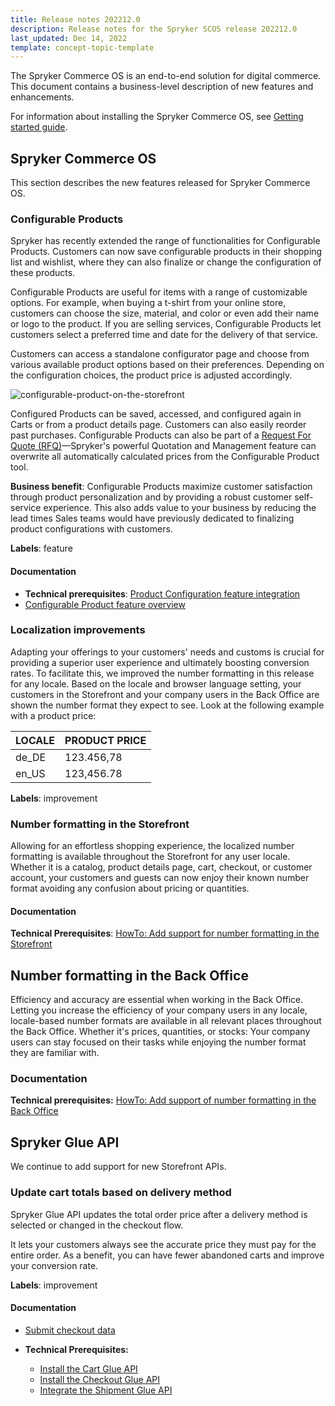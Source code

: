 ```yaml
---
title: Release notes 202212.0
description: Release notes for the Spryker SCOS release 202212.0
last_updated: Dec 14, 2022
template: concept-topic-template
---
```


The Spryker Commerce OS is an end-to-end solution for digital commerce. This document contains a business-level description of new features and enhancements.

For information about installing the Spryker Commerce OS, see [Getting started guide](https://documentation.spryker.com/docs/dev-getting-started).

## Spryker Commerce OS

This section describes the new features released for Spryker Commerce OS.

### Configurable Products

Spryker has recently extended the range of functionalities for Configurable Products. Customers can now save configurable products in their shopping list and wishlist, where they can also finalize or change the configuration of these products.

Configurable Products are useful for items with a range of customizable options. For example, when buying a t-shirt from your online store, customers can choose the size, material, and color or even add their name or logo to the product. If you are selling services, Configurable Products let customers select a preferred time and date for the delivery of that service.

Customers can access a standalone configurator page and choose from various available product options based on their preferences. Depending on the configuration choices, the product price is adjusted accordingly.

![configurable-product-on-the-storefront](https://spryker.s3.eu-central-1.amazonaws.com/docs/Features/Product+Management/Configurable+Product/Configurable+Product+feature+overview/configurable-product-on-the-storefront.gif)

Configured Products can be saved, accessed, and configured again in Carts or from a product details page. Customers can also easily reorder past purchases. Configurable Products can also be part of a [Request For Quote (RFQ)](/docs/pbc/all/request-for-quote/request-for-quote.html)—Spryker's powerful Quotation and Management feature can overwrite all automatically calculated prices from the Configurable Product tool.

**Business benefit**: Configurable Products maximize customer satisfaction through product personalization and by providing a robust customer self-service experience. This also adds value to your business by reducing the lead times Sales teams would have previously dedicated to finalizing product configurations with customers.

**Labels**: feature

#### Documentation

* **Technical prerequisites**: [Product Configuration feature integration](/docs/scos/dev/feature-integration-guides/202212.0/product-configuration-feature-integration.html)
* [Configurable Product feature overview](/docs/scos/user/features/202204.0/configurable-product-feature-overview.html)

### Localization improvements

Adapting your offerings to your customers' needs and customs is crucial for providing a superior user experience and ultimately boosting conversion rates. To facilitate this, we improved the number formatting in this release for any locale. Based on the locale and browser language setting, your customers in the Storefront and your company users in the Back Office are shown the number format they expect to see. Look at the following example with a product price:

| LOCALE | PRODUCT PRICE |
|---|---|
| de_DE | 123.456,78 |
| en_US | 123,456.78 |

**Labels**: improvement

### Number formatting in the Storefront

Allowing for an effortless shopping experience, the localized number formatting is available throughout the Storefront for any user locale. Whether it is a catalog, product details page, cart, checkout, or customer account, your customers and guests can now enjoy their known number format avoiding any confusion about pricing or quantities.

#### Documentation

**Technical Prerequisites**: [HowTo: Add support for number formatting in the Storefront](/docs/scos/dev/tutorials-and-howtos/howtos/feature-howtos/data-imports/howto-add-support-for-number-formatting-in-the-storefront.html#prerequisites)


## Number formatting in the Back Office

Efficiency and accuracy are essential when working in the Back Office. Letting you increase the efficiency of your company users in any locale, locale-based number formats are available in all relevant places throughout the Back Office. Whether it's prices, quantities, or stocks: Your company users can stay focused on their tasks while enjoying the number format they are familiar with.

### Documentation

**Technical prerequisites:** [HowTo: Add support of number formatting in the Back Office](/docs/scos/dev/tutorials-and-howtos/howtos/feature-howtos/howto-add-support-of-number-formatting-in-the-back-office.html#prerequisites)

 
## Spryker Glue API

We continue to add support for new Storefront APIs.

### Update cart totals based on delivery method

Spryker Glue API updates the total order price after a delivery method is selected or changed in the checkout flow.

It lets your customers always see the accurate price they must pay for the entire order. As a benefit, you can have fewer abandoned carts and improve your conversion rate.

**Labels**: improvement

#### Documentation

* [Submit checkout data](/docs/pbc/all/cart-and-checkout/manage-using-glue-api/check-out/submit-checkout-data.html)

* **Technical Prerequisites:**
  * [Install the Cart Glue API](https://docs.spryker.com/docs/pbc/all/cart-and-checkout/install-and-upgrade/install-glue-api/install-the-cart-glue-api.html)
  * [Install the Checkout Glue API](/docs/pbc/all/cart-and-checkout/install-and-upgrade/install-glue-api/install-the-checkout-glue-api.html)
  * [Integrate the Shipment Glue API](/docs/pbc/all/carrier-management/202212.0/install-and-upgrade/integrate-the-shipment-glue-api.html)


